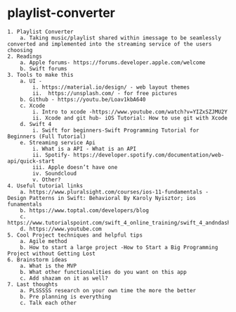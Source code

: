 # playlist-converter
	1. Playlist Converter
		a. Taking music/playlist shared within imessage to be seamlessly converted and implemented into the streaming service of the users choosing 
	2. Readings
		a. Apple forums- https://forums.developer.apple.com/welcome
		b. Swift forums
	3. Tools to make this
		a. UI -
			i. https://material.io/design/ - web layout themes
			ii.  https://unsplash.com/ - for free pictures 
		b. Github - https://youtu.be/Loav1kbA640
		c. Xcode 
			i. Intro to xcode -https://www.youtube.com/watch?v=YIZxSZJMU2Y
			ii. Xcode and git hub- iOS Tutorial: How to use git with Xcode
		d. Swift 4
			i. Swift for beginners-Swift Programming Tutorial for Beginners (Full Tutorial)
		e. Streaming service Api
			i. What is a API - What is an API
			ii. Spotify- https://developer.spotify.com/documentation/web-api/quick-start
			iii. Apple doesn’t have one
			iv. Soundcloud
			v. Other?
	4. Useful tutorial links
		a. https://www.pluralsight.com/courses/ios-11-fundamentals - Design Patterns in Swift: Behavioral By Karoly Nyisztor; ios funamentals 
		b. https://www.toptal.com/developers/blog
		c. https://www.tutorialspoint.com/swift_4_online_training/swift_4_andndash_introduction.asp
		d. https://www.youtube.com
	5. Cool Project techniques and helpful tips 
		a. Agile method
		b. How to start a large project -How to Start a Big Programming Project without Getting Lost
	6. Brainstorm ideas 
		a. What is the MVP
		b. What other functionalities do you want on this app
		c. Add shazam on it as well?
	7. Last thoughts
		a. PLSSSSS research on your own time the more the better
		b. Pre planning is everything 
		c. Talk each other 
